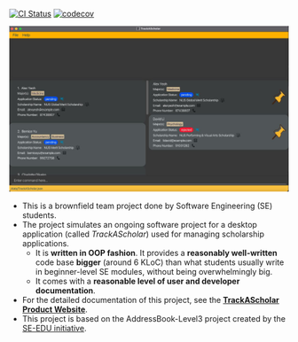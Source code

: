 [![CI Status](https://github.com/AY2223S1-CS2103T-W10-3/tp/actions/workflows/gradle.yml/badge.svg)](https://github.com/AY2223S1-CS2103T-W10-3/tp/actions/workflows/gradle.yml)
[![codecov](https://codecov.io/gh/AY2223S1-CS2103T-W10-3/tp/branch/master/graphs/badge.svg)](https://app.codecov.io/gh/AY2223S1-CS2103T-W10-3/tp)

![Ui](docs/images/Ui.png)

* This is a brownfield team project done by Software Engineering (SE) students.
* The project simulates an ongoing software project for a desktop application (called _TrackAScholar_) used for managing scholarship applications.
  * It is **written in OOP fashion**. It provides a **reasonably well-written** code base **bigger** (around 6 KLoC) than what students usually write in beginner-level SE modules, without being overwhelmingly big.
  * It comes with a **reasonable level of user and developer documentation**.
* For the detailed documentation of this project, see the **[TrackAScholar Product Website](https://ay2223s1-cs2103t-w10-3.github.io/tp/)**.
* This project is based on the AddressBook-Level3 project created by the [SE-EDU initiative](https://se-education.org/).
